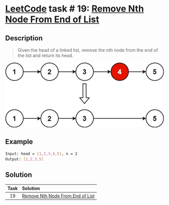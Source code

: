 # [LeetCode][leetcode] task # 19: [Remove Nth Node From End of List][task]

Description
-----------

> Given the head of a linked list,
> remove the nth node from the end of the list
> and return its head.

![list.png](image/list.png)

Example
-------

```sh
Input: head = [1,2,3,4,5], n = 2
Output: [1,2,3,5]
```

Solution
--------

| Task | Solution                                     |
|:----:|:---------------------------------------------|
|  19  | [Remove Nth Node From End of List][solution] |


[leetcode]: <http://leetcode.com/>
[task]: <https://leetcode.com/problems/remove-nth-node-from-end-of-list/>
[solution]: <https://github.com/wellaxis/witalis-jkit/blob/main/module/tasks/src/main/java/com/witalis/jkit/tasks/core/task/leetcode/h1/p19/option/Practice.java>

